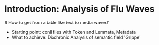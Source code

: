 # Introduction: Analysis of Flu Waves 
8 How to get from a table like text to media waves?
* Starting point: conll files with Token and Lemmata, Metadata
* What to achieve: Diachronic Analysis of semantic field 'Grippe'
